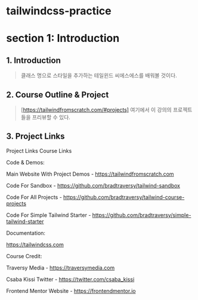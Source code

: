 # tailwindcss-practice

# section 1: Introduction

## 1. Introduction

> 클래스 명으로 스타일을 추가하는 테일윈드 씨에스에스를 배워볼 것이다.

## 2. Course Outline & Project

> [https://tailwindfromscratch.com/#projects] 여기에서 이 강의의 프로젝트들을 프리뷰할 수 있다.

## 3. Project Links

Project Links
Course Links

Code & Demos:

Main Website With Project Demos - https://tailwindfromscratch.com

Code For Sandbox - https://github.com/bradtraversy/tailwind-sandbox

Code For All Projects - https://github.com/bradtraversy/tailwind-course-projects

Code For Simple Tailwind Starter - https://github.com/bradtraversy/simple-tailwind-starter

Documentation:

https://tailwindcss.com

Course Credit:

Traversy Media - https://traversymedia.com

Csaba Kissi Twitter - https://twitter.com/csaba_kissi

Frontend Mentor Website - https://frontendmentor.io

